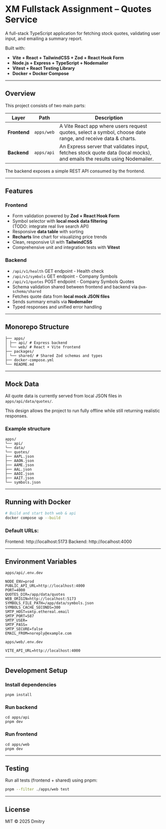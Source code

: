 # XM Fullstack Assignment – Quotes Service

A full-stack TypeScript application for fetching stock quotes, validating user input, and emailing a summary report.

Built with:
- **Vite + React + TailwindCSS + Zod + React Hook Form**
- **Node.js + Express + TypeScript + Nodemailer**
- **Vitest + React Testing Library**
- **Docker + Docker Compose**

---

## Overview

This project consists of two main parts:

| Layer        | Path       | Description                                                                                                             |
|--------------|------------|-------------------------------------------------------------------------------------------------------------------------|
| **Frontend** | `apps/web` | A Vite React app where users request quotes, select a symbol, choose date range, and receive data & charts.             |
| **Backend**  | `apps/api` | An Express server that validates input, fetches stock quote data (local mocks), and emails the results using Nodemailer.|

The backend exposes a simple REST API consumed by the frontend.

---

## Features

### Frontend
- Form validation powered by **Zod + React Hook Form**
- Symbol selector with **local mock data filtering**  
  (TODO: integrate real live search API)
- Responsive **data table** with sorting
- **Recharts** line chart for visualizing price trends
- Clean, responsive UI with **TailwindCSS**
- Comprehensive unit and integration tests with **Vitest**

### Backend
- `/api/v1/health` GET endpoint - Health check 
- `/api/v1/symbols` GET endpoint - Company Symbols 
- `/api/v1/quotes` POST endpoint - Company Symbols Quotes
- Schema validation shared between frontend and backend via `@xm-schema/shared`
- Fetches quote data from **local mock JSON files**
- Sends summary emails via **Nodemailer**
- Typed responses and unified error handling

---

## Monorepo Structure

```
├── apps/
│ ├── api/ # Express backend
│ └── web/ # React + Vite frontend
├── packages/
│ └── shared/ # Shared Zod schemas and types
├── docker-compose.yml
└── README.md
```

---

## Mock Data

All quote data is currently served from local JSON files in `apps/api/data/quotes/`.

This design allows the project to run fully offline while still returning realistic responses.

### Example structure
```
apps/
└── api/
└── data/
└── quotes/
├── AAPL.json
├── AAON.json
├── AAME.json
├── AAL.json
├── AAOI.json
├── AAIT.json
└── symbols.json
```

---

## Running with Docker

```bash
# Build and start both web & api
docker compose up --build
```

### Default URLs:
Frontend: http://localhost:5173
Backend: http://localhost:4000

---

## Environment Variables

`apps/api/.env.dev`

```
NODE_ENV=prod
PUBLIC_API_URL=http://localhost:4000
PORT=4000
QUOTES_DIR=/app/data/quotes
WEB_ORIGIN=http://localhost:5173
SYMBOLS_FILE_PATH=/app/data/symbols.json
SYMBOLS_CACHE_SECONDS=300
SMTP_HOST=smtp.ethereal.email
SMTP_PORT=587
SMTP_USER=
SMTP_PASS=
SMTP_SECURE=false
EMAIL_FROM=noreply@example.com
```

`apps/web/.env.dev`

```
VITE_API_URL=http://localhost:4000
```
 
 ---

## Development Setup

### Install dependencies
```
pnpm install
```

### Run backend
```
cd apps/api
pnpm dev
```

### Run frontend
```
cd apps/web
pnpm dev
```

---

## Testing

Run all tests (frontend + shared) using pnpm:

```bash
pnpm --filter ./apps/web test
```

---

## License

MIT © 2025 Dmitry
